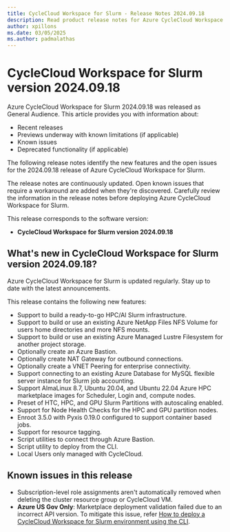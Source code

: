 ```yaml
---
title: CycleCloud Workspace for Slurm - Release Notes 2024.09.18
description: Read product release notes for Azure CycleCloud Workspace for Slurm 2024.09.18. See a list of new features and known issues.
author: xpillons
ms.date: 03/05/2025
ms.author: padmalathas
---
```


# CycleCloud Workspace for Slurm version 2024.09.18

Azure CycleCloud Workspace for Slurm 2024.09.18 was released as General Audience. This article provides you with information about:

* Recent releases
* Previews underway with known limitations (if applicable)
* Known issues
* Deprecated functionality (if applicable)

The following release notes identify the new features and the open issues for the 2024.09.18 release of Azure CycleCloud Workspace for Slurm.

The release notes are continuously updated. Open known issues that require a workaround are added when they're discovered. Carefully review the information in the release notes before deploying Azure CycleCloud Workspace for Slurm.

This release corresponds to the software version:

- **CycleCloud Workspace for Slurm version 2024.09.18** 

## What's new in CycleCloud Workspace for Slurm version 2024.09.18?

Azure CycleCloud Workspace for Slurm is updated regularly. Stay up to date with the latest announcements. 

This release contains the following new features:

* Support to build a ready-to-go HPC/AI  Slurm infrastructure.
* Support to build or use an existing Azure NetApp Files NFS Volume for users home directories and more NFS mounts.
* Support to build or use an existing Azure Managed Lustre Filesystem for another project storage.
* Optionally create an Azure Bastion.
* Optionally create NAT Gateway for outbound connections.
* Optionally create a VNET Peering for enterprise connectivity.
* Support connecting to an existing Azure Database for MySQL flexible server instance for Slurm job accounting.
* Support AlmaLinux 8.7, Ubuntu 20.04, and Ubuntu 22.04 Azure HPC marketplace images for Scheduler, Login and, compute nodes.
* Preset of HTC, HPC, and GPU Slurm Partitions with autoscaling enabled.
* Support for Node Health Checks for the HPC and GPU partition nodes.
* Enroot 3.5.0 with Pyxis 0.19.0 configured to support container based jobs.
* Support for resource tagging.
* Script utilities to connect through Azure Bastion.
* Script utility to deploy from the CLI.
* Local Users only managed with CycleCloud.


## Known issues in this release

- Subscription-level role assignments aren't automatically removed when deleting the cluster resource group or CycleCloud VM.
- **Azure US Gov Only**: Marketplace deployment validation failed due to an incorrect API version. To mitigate this issue, refer [How to deploy a CycleCloud Workspace for Slurm environment using the CLI](../../how-to/ccws/deploy-with-cli.md).
